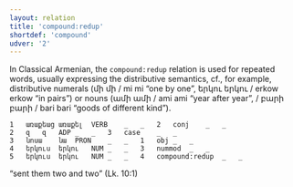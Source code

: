 ```yaml
---
layout: relation
title: 'compound:redup'
shortdef: 'compound'
udver: '2'
---
```


In Classical Armenian, the `compound:redup` relation is used for repeated words, usually expressing the distributive semantics, cf., for example, distributive numerals (մի մի / mi mi “one by one”, երկու երկու / erkow erkow “in pairs”) or nouns (ամի ամի / ami ami “year after year”, / բարի բարի / bari bari “goods of different kind”).

~~~ conllu
1	առաքեաց	առաքել	VERB	_	_	2	conj	_	_
2	զ	զ	ADP	_	_	3	case	_	_
3	նոսա	նա	PRON	_	_	1	obj	_	_
4	երկուս	երկու	NUM	_	_	3	nummod	_	_
5	երկուս	երկու	NUM	_	_	4	compound:redup	_	_
~~~
“sent them two and two” (Lk. 10:1)
<!-- Interlanguage links updated Po 11. listopadu 2024, 20:10:39 CET -->
